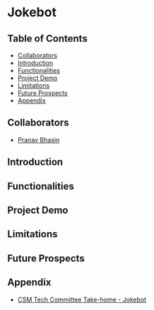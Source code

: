 # Jokebot

## Table of Contents
  * [Collaborators](#team-members)
  * [Introduction](#intro)
  * [Functionalities](#func)
  * [Project Demo](#proj-demo)
  * [Limitations](#lim)
  * [Future Prospects](#var)
  * [Appendix](#app)
  

## <a name ="team-members"></a> Collaborators
* [Pranav Bhasin]

## <a name ="intro"></a> Introduction

## <a name ="func"></a> Functionalities

## <a name ="proj-demo"></a> Project Demo

## <a name ="lim"></a> Limitations

## <a name ="var"></a> Future Prospects

## <a name ="app"></a> Appendix
* [CSM Tech Committee Take-home - Jokebot]

[Pranav Bhasin]: https://github.com/PranavBhasin001
[CSM Tech Committee Take-home - Jokebot]: https://github.com/csmberkeley/tech-comm-takehome-exercise

